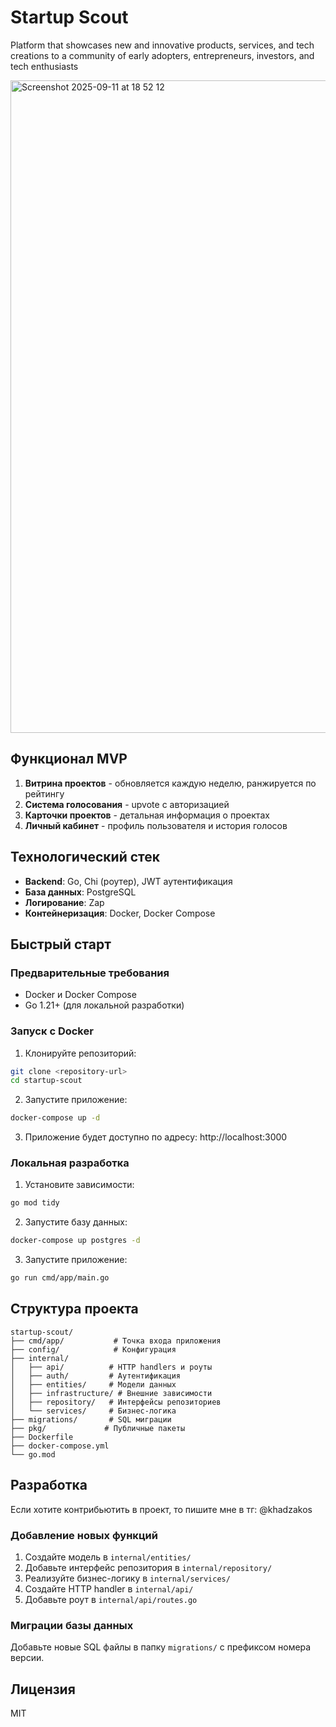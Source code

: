 # Startup Scout

Platform that showcases new and innovative products, services, and tech creations to a community of early adopters, entrepreneurs, investors, and tech enthusiasts

<img width="1442" height="1044" alt="Screenshot 2025-09-11 at 18 52 12" src="https://github.com/user-attachments/assets/15b713e2-918a-4c01-a226-f97d65e8451e" />

## Функционал MVP

1. **Витрина проектов** - обновляется каждую неделю, ранжируется по рейтингу
2. **Система голосования** - upvote с авторизацией
3. **Карточки проектов** - детальная информация о проектах
4. **Личный кабинет** - профиль пользователя и история голосов

## Технологический стек

- **Backend**: Go, Chi (роутер), JWT аутентификация
- **База данных**: PostgreSQL
- **Логирование**: Zap
- **Контейнеризация**: Docker, Docker Compose

## Быстрый старт

### Предварительные требования

- Docker и Docker Compose
- Go 1.21+ (для локальной разработки)

### Запуск с Docker

1. Клонируйте репозиторий:
```bash
git clone <repository-url>
cd startup-scout
```

2. Запустите приложение:
```bash
docker-compose up -d
```

3. Приложение будет доступно по адресу: http://localhost:3000

### Локальная разработка

1. Установите зависимости:
```bash
go mod tidy
```

2. Запустите базу данных:
```bash
docker-compose up postgres -d
```

3. Запустите приложение:
```bash
go run cmd/app/main.go
```

## Структура проекта

```
startup-scout/
├── cmd/app/           # Точка входа приложения
├── config/            # Конфигурация
├── internal/
│   ├── api/          # HTTP handlers и роуты
│   ├── auth/         # Аутентификация
│   ├── entities/     # Модели данных
│   ├── infrastructure/ # Внешние зависимости
│   ├── repository/   # Интерфейсы репозиториев
│   └── services/     # Бизнес-логика
├── migrations/       # SQL миграции
├── pkg/             # Публичные пакеты
├── Dockerfile
├── docker-compose.yml
└── go.mod
```

## Разработка

Если хотите контрибьютить в проект, то пишите мне в тг: @khadzakos

### Добавление новых функций

1. Создайте модель в `internal/entities/`
2. Добавьте интерфейс репозитория в `internal/repository/`
3. Реализуйте бизнес-логику в `internal/services/`
4. Создайте HTTP handler в `internal/api/`
5. Добавьте роут в `internal/api/routes.go`

### Миграции базы данных

Добавьте новые SQL файлы в папку `migrations/` с префиксом номера версии.

## Лицензия

MIT
